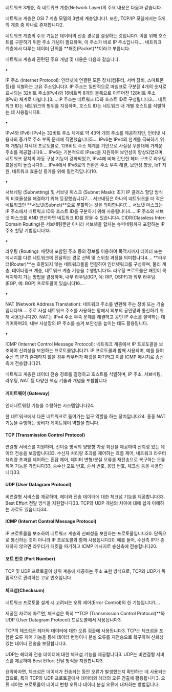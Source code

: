 
네트워크 3계층, 즉 네트워크 계층(Network Layer)의 주요 내용은 다음과 같습니다.

네트워크 계층은 OSI 7 계층 모델의 3번째 계층입니다1. 또한, TCP/IP 모델에서는 5개의 계층 중 하나로 존재합니다2.

네트워크 계층의 주요 기능은 데이터의 전송 경로를 결정하는 것입니다1. 이를 위해 호스트를 구분하기 위한 주소 개념이 필요하며, 이 주소가 바로 IP 주소입니다.... 네트워크 계층에서 다루는 데이터 단위를 **패킷(Packet)**이라고 부릅니다.

네트워크 계층과 관련된 주요 개념 및 내용은 다음과 같습니다.

•

IP 주소 (Internet Protocol): 인터넷에 연결된 모든 장치(컴퓨터, 서버 장비, 스마트폰 등)를 식별하는 고유 주소입니다3. IP 주소는 일반적으로 마침표로 구분된 4개의 숫자로 표시되는 32비트 주소(IPv4)와 16비트씩 8개의 블록으로 이루어진 128비트 주소(IPv6) 체계로 나뉩니다3.... IP 주소는 네트워크 ID와 호스트 ID로 구성됩니다3.... 네트워크 ID는 네트워크의 범위를 지정하며, 호스트 ID는 네트워크 내 개별 호스트를 식별하는 데 사용됩니다8.

•

IPv4와 IPv6: IPv4는 32비트 주소 체계로 약 43억 개의 주소를 제공하지만, 인터넷 사용자의 증가로 주소 부족 문제에 직면했습니다5.... IPv6는 IPv4의 한계를 극복하기 위해 개발된 차세대 프로토콜로, 128비트 주소 체계를 기반으로 사실상 무한대에 가까운 주소를 제공합니다9.... IPv6는 기본적으로 IPsec을 지원하여 보안성이 향상되었으며, 네트워크 장치의 자동 구성 기능이 강화되었고, IPv4에 비해 간단한 헤더 구조로 라우팅 효율성이 높습니다9.... IPv4에서 IPv6로의 전환은 주소 부족 해결, 보안성 향상, IoT 지원, 네트워크 효율성 증가를 위해 필연적입니다10.

•

서브네팅 (Subnetting) 및 서브넷 마스크 (Subnet Mask): 초기 IP 클래스 할당 방식의 비효율성을 해결하기 위해 등장했습니다7.... 서브네팅은 하나의 네트워크를 더 작은 네트워크인 **서브넷(Subnet)**으로 분할하는 것을 의미합니다7.... 서브넷 마스크는 IP 주소에서 네트워크 ID와 호스트 ID를 구분하기 위해 사용됩니다4.... IP 주소와 서브넷 마스크를 AND 연산하면 네트워크 ID를 얻을 수 있습니다4. CIDR(Classless Inter-Domain Routing)은 서브네팅뿐만 아니라 서브넷을 합치는 슈퍼네팅까지 포함하는 IP 주소 할당 기법입니다13.

•

라우팅 (Routing): 패킷에 포함된 주소 등의 정보를 이용하여 목적지까지 데이터 또는 메시지를 다른 네트워크에 전달하는 경로 선택 및 스위칭 과정을 의미합니다4.... **라우터(Router)**는 호환되지 않는 네트워크들을 연결하여 인터넷워크를 구성하며, 물리 계층, 데이터링크 계층, 네트워크 계층 기능을 수행합니다15. 라우팅 프로토콜은 패킷이 목적지까지 가는 방법을 결정하며, 내부 라우팅(IGP, 예: RIP, OSPF)과 외부 라우팅(EGP, 예: BGP) 프로토콜이 있습니다16....

•

NAT (Network Address Translation): 네트워크 주소를 변환해 주는 장비 또는 기술입니다19.... 주로 사설 네트워크 주소를 사용하는 망에서 외부의 공인망과 통신하기 위해 사용됩니다20. NAT는 IPv4 주소 부족 문제를 해결하고 공인 IP 주소를 절약하는 데 기여하며20, 내부 사설망의 IP 주소를 숨겨 보안성을 높이는 데도 활용됩니다.

•

ICMP (Internet Control Message Protocol): 네트워크 계층에서 IP 프로토콜을 보조하여 신뢰성을 보완하는 프로토콜입니다21. IP 프로토콜과 함께 사용되며, 예를 들어 수신 측 IP가 존재하지 않을 경우 라우터가 패킷을 파기하고 이를 ICMP 메시지로 송신 측에 전송합니다21.

네트워크 계층은 데이터 전송 경로를 결정하고 호스트를 식별하며, IP 주소, 서브네팅, 라우팅, NAT 등 다양한 핵심 기술과 개념을 포함합니다

  
#### 게이트웨이 (Gateway)


인터네트워킹 기능을 수행하는 시스템입니다24.


한 네트워크에서 다른 네트워크로 들어가는 입구 역할을 하는 장치입니다24. 종종 NAT 기능을 수행하는 장비가 게이트웨이 역할을 합니다.

#### TCP (Transmission Control Protocol)
연결형 서비스를 지원하며, 전이중 방식의 양방향 가상 회선을 제공하여 신뢰성 있는 데이터 전송을 보장합니다33. 수신자 처리량 초과를 제어하는 흐름 제어, 네트워크 라우터 처리량 초과를 제어하는 혼잡 제어, 데이터 변형/분실 오류를 재전송으로 복구하는 오류 제어 기능을 가집니다33. 송수신 포트 번호, 순서 번호, 응답 번호, 체크섬 등을 사용합니다33.

#### UDP (User Datagram Protocol)
비연결형 서비스를 제공하며, 헤더와 전송 데이터에 대한 체크섬 기능을 제공합니다33. Best Effort 전달 방식을 지원합니다33. TCP와 UDP 개념의 차이에 대해 쉽게 이해하는 자료도 있습니다34.

#### ICMP (Internet Control Message Protocol)
IP 프로토콜을 보조하여 네트워크 계층의 신뢰성을 보완하는 프로토콜입니다20. 단독으로 통신하는 것이 아니라 IP 프로토콜과 함께 사용됩니다20. 예를 들어, 수신측 IP가 존재하지 않으면 라우터가 패킷을 파기하고 ICMP 메시지로 송신측에 전송합니다20.

#### 포트 번호 (Port Number)
TCP 및 UDP 프로토콜이 상위 계층에 제공하는 주소 표현 방식으로, TCP와 UDP가 독립적으로 관리하는 고유 번호입니다

#### 체크섬(Checksum)
네트워크 프로토콜 설계 시 고려되는 오류 제어(Error Control)의 한 기능입니다1....

제공된 자료에 따르면, 체크섬은 특히 **TCP (Transmission Control Protocol)**와 UDP (User Datagram Protocol) 프로토콜에서 사용됩니다3.

TCP의 체크섬은 헤더와 데이터에 대한 오류 검출에 사용됩니다3. TCP는 체크섬을 포함한 오류 제어 기능을 통해 데이터 변형이나 분실 오류를 재전송으로 복구하여 신뢰성 있는 데이터 전송을 보장합니다3.

UDP는 헤더와 전송 데이터에 대한 체크섬 기능을 제공합니다3. UDP는 비연결형 서비스를 제공하며 Best Effort 전달 방식을 지원합니다3.

요약하자면, 체크섬은 데이터가 전송되는 동안 오류가 발생했는지 확인하는 데 사용되는 값으로, 특히 TCP와 UDP 프로토콜에서 데이터와 헤더의 오류 검출에 활용됩니다3. 오류 제어는 프로토콜이 데이터 변형 오류나 데이터 분실 오류에 대처하는 방법입니다